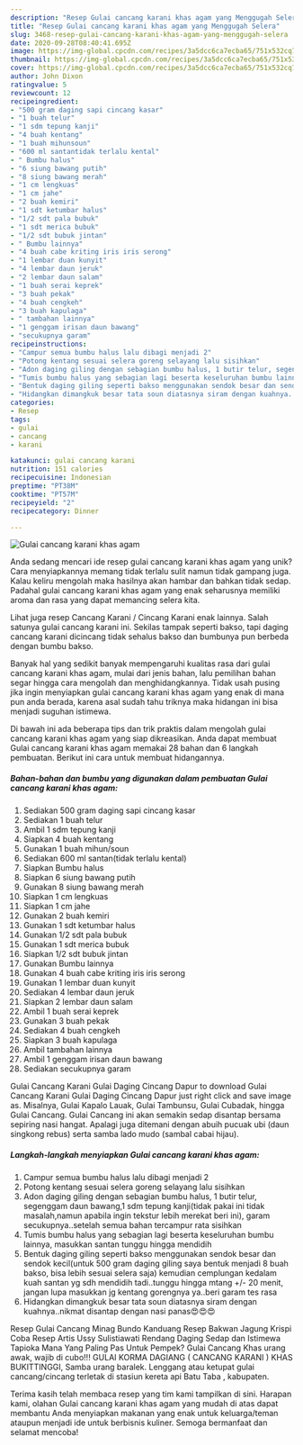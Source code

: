 ```yaml
---
description: "Resep Gulai cancang karani khas agam yang Menggugah Selera"
title: "Resep Gulai cancang karani khas agam yang Menggugah Selera"
slug: 3468-resep-gulai-cancang-karani-khas-agam-yang-menggugah-selera
date: 2020-09-28T08:40:41.695Z
image: https://img-global.cpcdn.com/recipes/3a5dcc6ca7ecba65/751x532cq70/gulai-cancang-karani-khas-agam-foto-resep-utama.jpg
thumbnail: https://img-global.cpcdn.com/recipes/3a5dcc6ca7ecba65/751x532cq70/gulai-cancang-karani-khas-agam-foto-resep-utama.jpg
cover: https://img-global.cpcdn.com/recipes/3a5dcc6ca7ecba65/751x532cq70/gulai-cancang-karani-khas-agam-foto-resep-utama.jpg
author: John Dixon
ratingvalue: 5
reviewcount: 12
recipeingredient:
- "500 gram daging sapi cincang kasar"
- "1 buah telur"
- "1 sdm tepung kanji"
- "4 buah kentang"
- "1 buah mihunsoun"
- "600 ml santantidak terlalu kental"
- " Bumbu halus"
- "6 siung bawang putih"
- "8 siung bawang merah"
- "1 cm lengkuas"
- "1 cm jahe"
- "2 buah kemiri"
- "1 sdt ketumbar halus"
- "1/2 sdt pala bubuk"
- "1 sdt merica bubuk"
- "1/2 sdt bubuk jintan"
- " Bumbu lainnya"
- "4 buah cabe kriting iris iris serong"
- "1 lembar duan kunyit"
- "4 lembar daun jeruk"
- "2 lembar daun salam"
- "1 buah serai keprek"
- "3 buah pekak"
- "4 buah cengkeh"
- "3 buah kapulaga"
- " tambahan lainnya"
- "1 genggam irisan daun bawang"
- "secukupnya garam"
recipeinstructions:
- "Campur semua bumbu halus lalu dibagi menjadi 2"
- "Potong kentang sesuai selera goreng selayang lalu sisihkan"
- "Adon daging giling dengan sebagian bumbu halus, 1 butir telur, segenggam daun bawang,1 sdm tepung kanji(tidak pakai ini tidak masalah,namun apabila ingin tekstur lebih merekat beri ini), garam secukupnya..setelah semua bahan tercampur rata sisihkan"
- "Tumis bumbu halus yang sebagian lagi beserta keseluruhan bumbu lainnya, masukkan santan tunggu hingga mendidih"
- "Bentuk daging giling seperti bakso menggunakan sendok besar dan sendok kecil(untuk 500 gram daging giling saya bentuk menjadi 8 buah bakso, bisa lebih sesuai selera saja) kemudian cemplungan kedalam kuah santan yg sdh mendidih tadi..tunggu hingga mtang +/- 20 menit, jangan lupa masukkan jg kentang gorengnya ya..beri garam tes rasa"
- "Hidangkan dimangkuk besar tata soun diatasnya siram dengan kuahnya..nikmat disantap dengan nasi panas😍😍😍"
categories:
- Resep
tags:
- gulai
- cancang
- karani

katakunci: gulai cancang karani 
nutrition: 151 calories
recipecuisine: Indonesian
preptime: "PT38M"
cooktime: "PT57M"
recipeyield: "2"
recipecategory: Dinner

---
```



![Gulai cancang karani khas agam](https://img-global.cpcdn.com/recipes/3a5dcc6ca7ecba65/751x532cq70/gulai-cancang-karani-khas-agam-foto-resep-utama.jpg)

Anda sedang mencari ide resep gulai cancang karani khas agam yang unik? Cara menyiapkannya memang tidak terlalu sulit namun tidak gampang juga. Kalau keliru mengolah maka hasilnya akan hambar dan bahkan tidak sedap. Padahal gulai cancang karani khas agam yang enak seharusnya memiliki aroma dan rasa yang dapat memancing selera kita.

Lihat juga resep Cancang Karani / Cincang Karani enak lainnya. Salah satunya gulai cancang karani ini. Sekilas tampak seperti bakso, tapi daging cancang karani dicincang tidak sehalus bakso dan bumbunya pun berbeda dengan bumbu bakso.

Banyak hal yang sedikit banyak mempengaruhi kualitas rasa dari gulai cancang karani khas agam, mulai dari jenis bahan, lalu pemilihan bahan segar hingga cara mengolah dan menghidangkannya. Tidak usah pusing jika ingin menyiapkan gulai cancang karani khas agam yang enak di mana pun anda berada, karena asal sudah tahu triknya maka hidangan ini bisa menjadi suguhan istimewa.


Di bawah ini ada beberapa tips dan trik praktis dalam mengolah gulai cancang karani khas agam yang siap dikreasikan. Anda dapat membuat Gulai cancang karani khas agam memakai 28 bahan dan 6 langkah pembuatan. Berikut ini cara untuk membuat hidangannya.

<!--inarticleads1-->

##### Bahan-bahan dan bumbu yang digunakan dalam pembuatan Gulai cancang karani khas agam:

1. Sediakan 500 gram daging sapi cincang kasar
1. Sediakan 1 buah telur
1. Ambil 1 sdm tepung kanji
1. Siapkan 4 buah kentang
1. Gunakan 1 buah mihun/soun
1. Sediakan 600 ml santan(tidak terlalu kental)
1. Siapkan  Bumbu halus
1. Siapkan 6 siung bawang putih
1. Gunakan 8 siung bawang merah
1. Siapkan 1 cm lengkuas
1. Siapkan 1 cm jahe
1. Gunakan 2 buah kemiri
1. Gunakan 1 sdt ketumbar halus
1. Gunakan 1/2 sdt pala bubuk
1. Gunakan 1 sdt merica bubuk
1. Siapkan 1/2 sdt bubuk jintan
1. Gunakan  Bumbu lainnya
1. Gunakan 4 buah cabe kriting iris iris serong
1. Gunakan 1 lembar duan kunyit
1. Sediakan 4 lembar daun jeruk
1. Siapkan 2 lembar daun salam
1. Ambil 1 buah serai keprek
1. Gunakan 3 buah pekak
1. Sediakan 4 buah cengkeh
1. Siapkan 3 buah kapulaga
1. Ambil  tambahan lainnya
1. Ambil 1 genggam irisan daun bawang
1. Sediakan secukupnya garam


Gulai Cancang Karani Gulai Daging Cincang Dapur to download Gulai Cancang Karani Gulai Daging Cincang Dapur just right click and save image as. Misalnya, Gulai Kapalo Lauak, Gulai Tambunsu, Gulai Cubadak, hingga Gulai Cancang. Gulai Cancang ini akan semakin sedap disantap bersama sepiring nasi hangat. Apalagi juga ditemani dengan abuih pucuak ubi (daun singkong rebus) serta samba lado mudo (sambal cabai hijau). 

<!--inarticleads2-->

##### Langkah-langkah menyiapkan Gulai cancang karani khas agam:

1. Campur semua bumbu halus lalu dibagi menjadi 2
1. Potong kentang sesuai selera goreng selayang lalu sisihkan
1. Adon daging giling dengan sebagian bumbu halus, 1 butir telur, segenggam daun bawang,1 sdm tepung kanji(tidak pakai ini tidak masalah,namun apabila ingin tekstur lebih merekat beri ini), garam secukupnya..setelah semua bahan tercampur rata sisihkan
1. Tumis bumbu halus yang sebagian lagi beserta keseluruhan bumbu lainnya, masukkan santan tunggu hingga mendidih
1. Bentuk daging giling seperti bakso menggunakan sendok besar dan sendok kecil(untuk 500 gram daging giling saya bentuk menjadi 8 buah bakso, bisa lebih sesuai selera saja) kemudian cemplungan kedalam kuah santan yg sdh mendidih tadi..tunggu hingga mtang +/- 20 menit, jangan lupa masukkan jg kentang gorengnya ya..beri garam tes rasa
1. Hidangkan dimangkuk besar tata soun diatasnya siram dengan kuahnya..nikmat disantap dengan nasi panas😍😍😍


Resep Gulai Cancang Minag Bundo Kanduang Resep Bakwan Jagung Krispi Coba Resep Artis Ussy Sulistiawati Rendang Daging Sedap dan Istimewa Tapioka Mana Yang Paling Pas Untuk Pempek? Gulai Cancang Khas urang awak, wajib di cubo!!! GULAI KORMA DAGIANG ( CANCANG KARANI ) KHAS BUKITTINGGI, Samba urang baralek. Lenggang atau ketupat gulai cancang/cincang terletak di stasiun kereta api Batu Taba , kabupaten. 

Terima kasih telah membaca resep yang tim kami tampilkan di sini. Harapan kami, olahan Gulai cancang karani khas agam yang mudah di atas dapat membantu Anda menyiapkan makanan yang enak untuk keluarga/teman ataupun menjadi ide untuk berbisnis kuliner. Semoga bermanfaat dan selamat mencoba!
